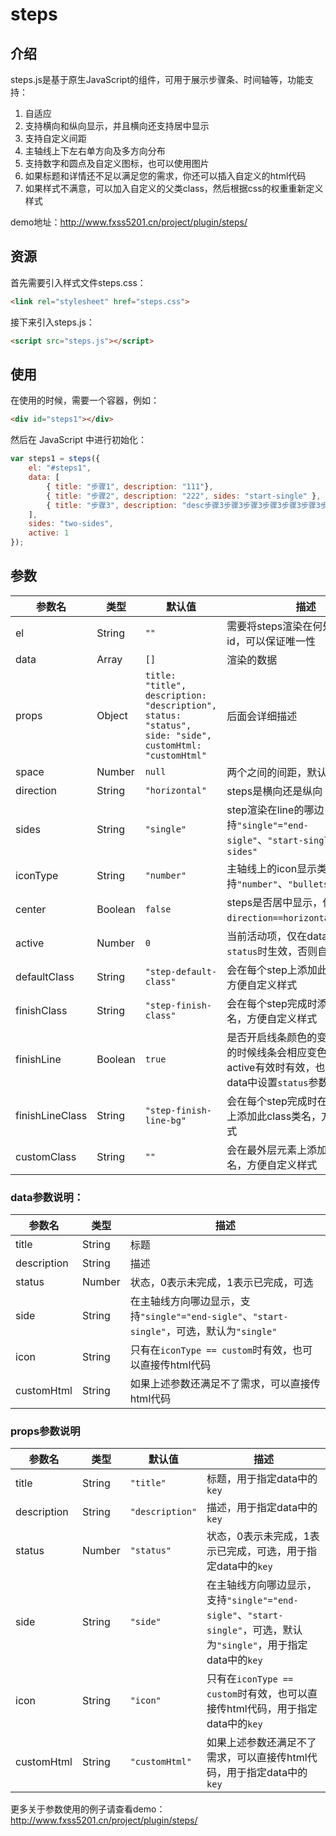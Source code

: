 # steps #

## 介绍 ##

steps.js是基于原生JavaScript的组件，可用于展示步骤条、时间轴等，功能支持：
 1. 自适应
 2. 支持横向和纵向显示，并且横向还支持居中显示
 3. 支持自定义间距
 4. 主轴线上下左右单方向及多方向分布
 5. 支持数字和圆点及自定义图标，也可以使用图片
 6. 如果标题和详情还不足以满足您的需求，你还可以插入自定义的html代码
 7. 如果样式不满意，可以加入自定义的父类class，然后根据css的权重重新定义样式

demo地址：<http://www.fxss5201.cn/project/plugin/steps/>

## 资源 ##

首先需要引入样式文件steps.css：

```HTML
<link rel="stylesheet" href="steps.css">
```

接下来引入steps.js：

```HTML
<script src="steps.js"></script>
```

## 使用 ##

在使用的时候，需要一个容器，例如：

```HTML
<div id="steps1"></div>
```

然后在 JavaScript 中进行初始化：

```JavaScript
var steps1 = steps({
    el: "#steps1",
    data: [
        { title: "步骤1", description: "111"},
        { title: "步骤2", description: "222", sides: "start-single" },
        { title: "步骤3", description: "desc步骤3步骤3步骤3步骤3步骤3步骤3步骤3步骤3步骤3步骤3" }
    ],
    sides: "two-sides",
    active: 1
});
```

## 参数 ##

|参数名|类型|默认值|描述|
|----|----|----|----|
|el|String|`""`|需要将steps渲染在何处，建议使用id，可以保证唯一性|
|data|Array|`[]`|渲染的数据|
|props|Object|`title: "title", description: "description", status: "status", side: "side", customHtml: "customHtml"`|后面会详细描述|
|space|Number|`null`|两个之间的间距，默认是自适应|
|direction|String|`"horizontal"`|steps是横向还是纵向|
|sides|String|`"single"`|step渲染在line的哪边，支持`"single"="end-sigle"`、`"start-single"`、`"two-sides"`|
|iconType|String|`"number"`|主轴线上的icon显示类型，支持`"number"`、`"bullets"`、`"custom"`|
|center|Boolean|`false`|steps是否居中显示，仅在`direction==horizontal`时生效|
|active|Number|`0`|当前活动项，仅在data中未指定`status`时生效，否则自动废除|
|defaultClass|String|`"step-default-class"`|会在每个step上添加此class类名，方便自定义样式|
|finishClass|String|`"step-finish-class"`|会在每个step完成时添加此class类名，方便自定义样式|
|finishLine|Boolean|`true`|是否开启线条颜色的变更，在完成的时候线条会相应变色，仅在active有效时有效，也就是说在data中设置`status`参数时，将失效|
|finishLineClass|String|`"step-finish-line-bg"`|会在每个step完成时在之前的线条上添加此class类名，方便自定义样式|
|customClass|String|`""`|会在最外层元素上添加此class类名，方便自定义样式|

### data参数说明： ###

|参数名|类型|描述|
|----|----|----|
|title|String|标题|
|description|String|描述|
|status|Number|状态，0表示未完成，1表示已完成，可选|
|side|String|在主轴线方向哪边显示，支持`"single"="end-sigle"`、`"start-single"`，可选，默认为`"single"`|
|icon|String|只有在`iconType == custom`时有效，也可以直接传html代码|
|customHtml|String|如果上述参数还满足不了需求，可以直接传html代码|

### props参数说明 ###
|参数名|类型|默认值|描述|
|----|----|----|----|
|title|String|`"title"`|标题，用于指定data中的`key`|
|description|String|`"description"`|描述，用于指定data中的`key`|
|status|Number|`"status"`|状态，0表示未完成，1表示已完成，可选，用于指定data中的`key`|
|side|String|`"side"`|在主轴线方向哪边显示，支持`"single"="end-sigle"`、`"start-single"`，可选，默认为`"single"`，用于指定data中的`key`|
|icon|String|`"icon"`|只有在`iconType == custom`时有效，也可以直接传html代码，用于指定data中的`key`|
|customHtml|String|`"customHtml"`|如果上述参数还满足不了需求，可以直接传html代码，用于指定data中的`key`|

更多关于参数使用的例子请查看demo：<http://www.fxss5201.cn/project/plugin/steps/>
